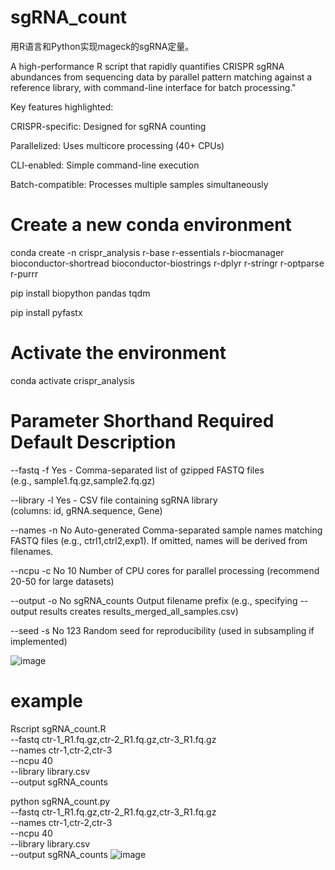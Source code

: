 # sgRNA_count
用R语言和Python实现mageck的sgRNA定量。

A high-performance R script that rapidly quantifies CRISPR sgRNA abundances from sequencing data by parallel pattern matching against a reference library, with command-line interface for batch processing."

Key features highlighted:

CRISPR-specific: Designed for sgRNA counting

Parallelized: Uses multicore processing (40+ CPUs)

CLI-enabled: Simple command-line execution

Batch-compatible: Processes multiple samples simultaneously

# Create a new conda environment
conda create -n crispr_analysis r-base r-essentials r-biocmanager bioconductor-shortread bioconductor-biostrings r-dplyr r-stringr r-optparse r-purrr

pip install biopython pandas tqdm

pip install pyfastx

# Activate the environment
conda activate crispr_analysis

# Parameter	Shorthand	Required	Default	Description

--fastq	-f	Yes	-	Comma-separated list of gzipped FASTQ files (e.g., sample1.fq.gz,sample2.fq.gz)

--library	-l	Yes	-	CSV file containing sgRNA library (columns: id, gRNA.sequence, Gene)

--names	-n	No	Auto-generated	Comma-separated sample names matching FASTQ files (e.g., ctrl1,ctrl2,exp1). If omitted, names will be derived from filenames.

--ncpu	-c	No	10	Number of CPU cores for parallel processing (recommend 20-50 for large datasets)

--output	-o	No	sgRNA_counts	Output filename prefix (e.g., specifying --output results creates results_merged_all_samples.csv)

--seed	-s	No	123	Random seed for reproducibility (used in subsampling if implemented)


![image](https://github.com/user-attachments/assets/04359169-dc18-4059-8686-3886fbce98be)


# example
Rscript sgRNA_count.R \
  --fastq ctr-1_R1.fq.gz,ctr-2_R1.fq.gz,ctr-3_R1.fq.gz \
  --names ctr-1,ctr-2,ctr-3 \
  --ncpu 40 \
  --library library.csv \
  --output sgRNA_counts


python sgRNA_count.py  \
  --fastq ctr-1_R1.fq.gz,ctr-2_R1.fq.gz,ctr-3_R1.fq.gz \
  --names ctr-1,ctr-2,ctr-3 \
  --ncpu 40 \
  --library library.csv \
  --output sgRNA_counts
![image](https://github.com/user-attachments/assets/5e57b362-3354-4e24-9507-77eb09f4975f)
